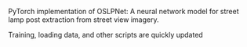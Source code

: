 PyTorch implementation of OSLPNet: A neural network model for street lamp post extraction from street view imagery.



Training, loading data, and other scripts are quickly updated
